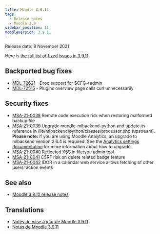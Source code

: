 ```yaml
---
title: Moodle 3.9.11
tags:
  - Release notes
  - Moodle 3.9
sidebar_position: 11
moodleVersion: 3.9.11
---
```


Release date: 8 November 2021

Here is [the full list of fixed issues in 3.9.11](https://tracker.moodle.org/secure/IssueNavigator!executeAdvanced.jspa?jqlQuery=project+%3D+mdl+AND+resolution+%3D+fixed+AND+fixVersion+in+%28%223.9.11%22%29+ORDER+BY+priority+DESC&runQuery=true&clear=true).

## Backported bug fixes

- [MDL-72621](https://tracker.moodle.org/browse/MDL-72621) - Drop support for $CFG->admin
- [MDL-72515](https://tracker.moodle.org/browse/MDL-72515) - Plugins overview page calls curl unnecessarily

## Security fixes

- [MSA-21-0038](https://moodle.org/mod/forum/discuss.php?d=429095) Remote code execution risk when restoring malformed backup file
- [MSA-21-0039](https://moodle.org/mod/forum/discuss.php?d=429096) Upgrade moodle-mlbackend-python and update its reference in /lib/mlbackend/python/classes/processor.php (upstream). **Please note:** If you are using Moodle Analytics, an upgrade to mlbackend version 2.6.4 is required. See the [Analytics settings documentation](https://docs.moodle.org/en/Analytics_settings#Versions) for more information about how to upgrade.
- [MSA-21-0040](https://moodle.org/mod/forum/discuss.php?d=429097) Reflected XSS in filetype admin tool
- [MSA-21-0041](https://moodle.org/mod/forum/discuss.php?d=429099) CSRF risk on delete related badge feature
- [MSA-21-0042](https://moodle.org/mod/forum/discuss.php?d=429100) IDOR in a calendar web service allows fetching of other users' action events

## See also

- [Moodle 3.9.10 release notes](/general/releases/3.9/3.9.10)

## Translations

- [Notes de mise à jour de Moodle 3.9.11](https://docs.moodle.org/fr/Notes_de_mise_à_jour_de_Moodle_3.9.11)
- [Notas de Moodle 3.9.11](https://docs.moodle.org/es/Notas_de_Moodle_3.9.11)
